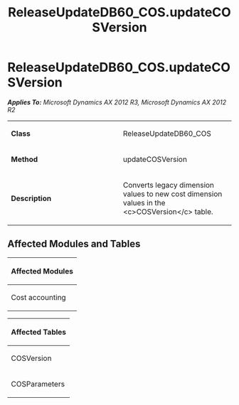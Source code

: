 ﻿---
title: ReleaseUpdateDB60_COS.updateCOSVersion
TOCTitle: ReleaseUpdateDB60_COS.updateCOSVersion
ms:assetid: 192765d2-1491-847a-a251-8859458f339d
ms:mtpsurl: https://msdn.microsoft.com/en-us/library/JJ718625(v=AX.60)
ms:contentKeyID: 49706909
ms.date: 05/18/2015
mtps_version: v=AX.60
---

# ReleaseUpdateDB60\_COS.updateCOSVersion 


_**Applies To:** Microsoft Dynamics AX 2012 R3, Microsoft Dynamics AX 2012 R2_

<table>
<colgroup>
<col style="width: 50%" />
<col style="width: 50%" />
</colgroup>
<tbody>
<tr class="odd">
<td><p><strong>Class</strong></p></td>
<td><p>ReleaseUpdateDB60_COS</p></td>
</tr>
<tr class="even">
<td><p><strong>Method</strong></p></td>
<td><p>updateCOSVersion</p></td>
</tr>
<tr class="odd">
<td><p><strong>Description</strong></p></td>
<td><p>Converts legacy dimension values to new cost dimension values in the &lt;c&gt;COSVersion&lt;/c&gt; table.</p></td>
</tr>
</tbody>
</table>


## Affected Modules and Tables

<table>
<colgroup>
<col style="width: 100%" />
</colgroup>
<thead>
<tr class="header">
<th><p>Affected Modules</p></th>
</tr>
</thead>
<tbody>
<tr class="odd">
<td><p>Cost accounting</p></td>
</tr>
</tbody>
</table>


<table>
<colgroup>
<col style="width: 100%" />
</colgroup>
<thead>
<tr class="header">
<th><p>Affected Tables</p></th>
</tr>
</thead>
<tbody>
<tr class="odd">
<td><p>COSVersion</p></td>
</tr>
<tr class="even">
<td><p>COSParameters</p></td>
</tr>
</tbody>
</table>

  


